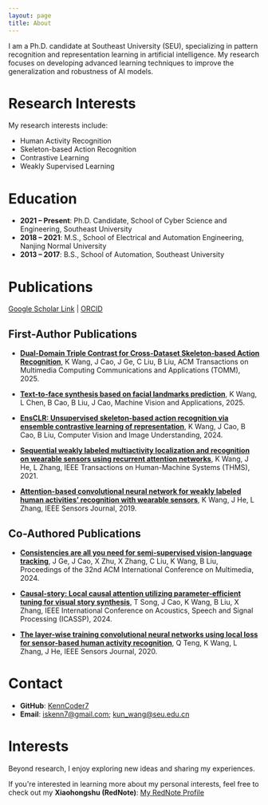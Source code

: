```yaml
---
layout: page
title: About
---
```

I am a Ph.D. candidate at Southeast University (SEU), specializing in pattern recognition and representation learning in artificial intelligence. My research focuses on developing advanced learning techniques to improve the generalization and robustness of AI models.  

# Research Interests  
My research interests include:  
- Human Activity Recognition  
- Skeleton-based Action Recognition  
- Contrastive Learning  
- Weakly Supervised Learning  

# Education  
- **2021 – Present**: Ph.D. Candidate, School of Cyber Science and Engineering, Southeast University  
- **2018 – 2021**: M.S., School of Electrical and Automation Engineering, Nanjing Normal University  
- **2013 – 2017**: B.S., School of Automation, Southeast University

# Publications  
[Google Scholar Link](https://scholar.google.com/citations?view_op=list_works&hl=en&hl=en&user=q2cLn5QAAAAJ) | [ORCID](https://orcid.org/0000-0002-6735-7667)

## First-Author Publications  
- **[Dual-Domain Triple Contrast for Cross-Dataset Skeleton-based Action Recognition]()**, K Wang, J Cao, J Ge, C Liu, B Liu, ACM Transactions on Multimedia Computing Communications and Applications (TOMM), 2025.

- **[Text-to-face synthesis based on facial landmarks prediction](https://scholar.google.com/citations?view_op=view_citation&hl=en&user=q2cLn5QAAAAJ&citation_for_view=q2cLn5QAAAAJ:UeHWp8X0CEIC)**, K Wang, L Chen, B Cao, B Liu, J Cao, Machine Vision and Applications, 2025.

- **[EnsCLR: Unsupervised skeleton-based action recognition via ensemble contrastive learning of representation](https://kenncoder7.github.io/2025/01/30/EnsCLR/)**, K Wang, J Cao, B Cao, B Liu, Computer Vision and Image Understanding, 2024.


- **[Sequential weakly labeled multiactivity localization and recognition on wearable sensors using recurrent attention networks](https://kenncoder7.github.io/2025/01/30/RAN/)**, K Wang, J He, L Zhang, IEEE Transactions on Human-Machine Systems (THMS), 2021. 

- **[Attention-based convolutional neural network for weakly labeled human activities’ recognition with wearable sensors](https://kenncoder7.github.io/2025/01/30/NETATT/)**, K Wang, J He, L Zhang, IEEE Sensors Journal, 2019.

## Co-Authored Publications  

- **[Consistencies are all you need for semi-supervised vision-language tracking](https://scholar.google.com/citations?view_op=view_citation&hl=en&user=q2cLn5QAAAAJ&citation_for_view=q2cLn5QAAAAJ:qjMakFHDy7sC)**, J Ge, J Cao, X Zhu, X Zhang, C Liu, K Wang, B Liu, Proceedings of the 32nd ACM International Conference on Multimedia, 2024.

- **[Causal-story: Local causal attention utilizing parameter-efficient tuning for visual story synthesis](https://scholar.google.com/citations?view_op=view_citation&hl=en&user=q2cLn5QAAAAJ&citation_for_view=q2cLn5QAAAAJ:9yKSN-GCB0IC)**, T Song, J Cao, K Wang, B Liu, X Zhang, IEEE International Conference on Acoustics, Speech and Signal Processing (ICASSP), 2024. 

- **[The layer-wise training convolutional neural networks using local loss for sensor-based human activity recognition](https://scholar.google.com/citations?view_op=view_citation&hl=en&user=q2cLn5QAAAAJ&citation_for_view=q2cLn5QAAAAJ:u5HHmVD_uO8C)**, Q Teng, K Wang, L Zhang, J He, IEEE Sensors Journal, 2020.


# Contact  
- **GitHub**: [KennCoder7](https://github.com/KennCoder7) 
- **Email**: iskenn7@gmail.com; kun_wang@seu.edu.cn

# Interests  
Beyond research, I enjoy exploring new ideas and sharing my experiences. 

If you're interested in learning more about my personal interests, feel free to check out my **Xiaohongshu (RedNote)**: [My RedNote Profile](https://www.xiaohongshu.com/user/profile/5d2be139000000001203906d)  
